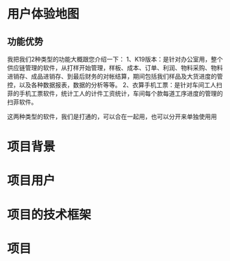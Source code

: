 # 用户体验地图

## 功能优势
我把我们2种类型的功能大概跟您介绍一下：
1、K19版本：是针对办公室用，整个供应链管理的软件，从打样开始管理，样板、成本、订单、利润、物料采购、物料进销存、成品进销存、到最后财务的对帐结算，期间包括我们样品及大货进度的管控，以及各种数据报表，数据的分析等等。
2、衣算手机工票：是针对车间工人扫菲的手机工票软件，统计工人的计件工资统计，车间每个款每道工序进度的管理的扫菲软件。

这两种类型的软件，我们是打通的，可以合在一起用，也可以分开来单独使用用

# 项目背景

# 项目用户

# 项目的技术框架

# 项目